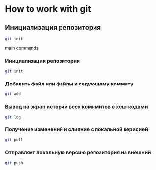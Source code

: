 # How to work with git

## Инициализация репозитория

```sh
git init
```

main commands

### Инициализация репозитория

```sh
git init
```
### Добавить файл или файлы к седующему коммиту
```sh
git add
```
### Вывод на экран истории всех комимитов с хеш-кодами
```sh
git log
```
### Получение изменений и слияние с локальной верисией
```sh
git pull
```
### Отправляет локальную версию репозитория на внешний
```sh
git push
```